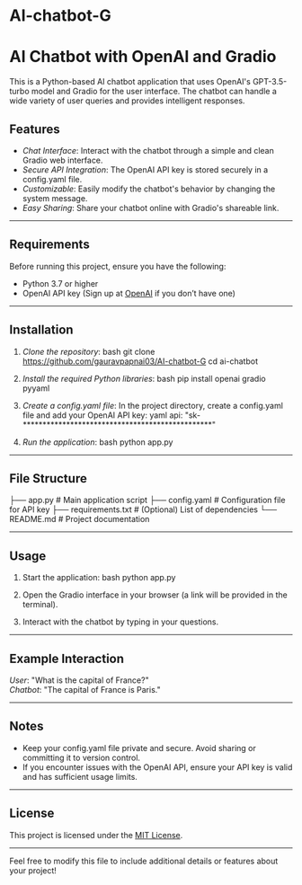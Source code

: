 # AI-chatbot-G
# AI Chatbot with OpenAI and Gradio

This is a Python-based AI chatbot application that uses OpenAI's GPT-3.5-turbo model and Gradio for the user interface. The chatbot can handle a wide variety of user queries and provides intelligent responses.

## Features
- *Chat Interface*: Interact with the chatbot through a simple and clean Gradio web interface.
- *Secure API Integration*: The OpenAI API key is stored securely in a config.yaml file.
- *Customizable*: Easily modify the chatbot's behavior by changing the system message.
- *Easy Sharing*: Share your chatbot online with Gradio's shareable link.

---

## Requirements

Before running this project, ensure you have the following:
- Python 3.7 or higher
- OpenAI API key (Sign up at [OpenAI](https://platform.openai.com/) if you don’t have one)

---

## Installation

1. *Clone the repository*:
   bash
   git clone https://github.com/gauravpapnai03/AI-chatbot-G
   cd ai-chatbot
   

2. *Install the required Python libraries*:
   bash
   pip install openai gradio pyyaml
   

3. *Create a config.yaml file*:
   In the project directory, create a config.yaml file and add your OpenAI API key:
   yaml
   api: "sk-************************************************"
   

4. *Run the application*:
   bash
   python app.py
   

---

## File Structure


├── app.py           # Main application script
├── config.yaml      # Configuration file for API key
├── requirements.txt # (Optional) List of dependencies
└── README.md        # Project documentation


---

## Usage

1. Start the application:
   bash
   python app.py
   
2. Open the Gradio interface in your browser (a link will be provided in the terminal).
3. Interact with the chatbot by typing in your questions.

---

## Example Interaction

*User*: "What is the capital of France?"  
*Chatbot*: "The capital of France is Paris."

---

## Notes
- Keep your config.yaml file private and secure. Avoid sharing or committing it to version control.
- If you encounter issues with the OpenAI API, ensure your API key is valid and has sufficient usage limits.

---

## License

This project is licensed under the [MIT License](LICENSE).

---

Feel free to modify this file to include additional details or features about your project!
